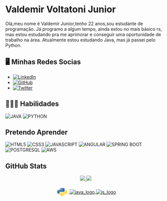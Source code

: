 
<!--
**XDeathFoxX/XDeathFoxX** is a ✨ _special_ ✨ repository because its `README.md` (this file) appears on your GitHub profile.

Here are some ideas to get you started:

- 🔭 I’m currently working on ...
- 🌱 I’m currently learning ...
- 👯 I’m looking to collaborate on ...
- 🤔 I’m looking for help with ...
- 💬 Ask me about ...
- 📫 How to reach me: ...
- 😄 Pronouns: ...
- ⚡ Fun fact: ...
-->
# Valdemir Voltatoni Junior

Olá,meu nome é Valdemir Junior,tenho 22 anos,sou estudante de programação.
Já programo a algum tempo, ainda estou no mais básico rs, mas estou estudando pra me aprimorar e conseguir uma oportunidade de trabalho na área. Atualmente estou estudando Java, mas já passei pelo Python.

## 🖥️ Minhas Redes Socias
 - [![LinkedIn](https://img.shields.io/badge/LinkedIn-000?style=for-the-badge&logo=linkedin&logoColor=0E76A8)](https://www.linkedin.com/in/valdemir-voltatoni-j%C3%BAnior-29570217b/)
 - [![GitHub](https://img.shields.io/badge/GitHub-100000?style=for-the-badge&logo=github&logoColor=white)](https://github.com/XDeathFoxX)
 - [![Twitter](	https://img.shields.io/badge/Twitter-1DA1F2?style=for-the-badge&logo=twitter&logoColor=white)](https://twitter.com/valdemirvoltat1)
 
## 🧑🏻‍💻 Habilidades

![JAVA](https://img.shields.io/badge/Java-ED8B00?style=for-the-badge&logo=openjdk&logoColor=white)
![PYTHON](https://img.shields.io/badge/Python-14354C?style=for-the-badge&logo=python&logoColor=white)

## Pretendo Aprender

![HTML5](https://img.shields.io/badge/HTML5-E34F26?style=for-the-badge&logo=html5&logoColor=white)
![CSS3](https://img.shields.io/badge/CSS3-1572B6?style=for-the-badge&logo=css3&logoColor=white)
![JAVASCRIPT](https://img.shields.io/badge/JavaScript-F7DF1E?style=for-the-badge&logo=javascript&logoColor=black)
![ANGULAR](https://img.shields.io/badge/Angular-DD0031?style=for-the-badge&logo=angular&logoColor=white)
![SPRING BOOT](https://img.shields.io/badge/Spring-6DB33F?style=for-the-badge&logo=spring&logoColor=white)
![POSTGRESQL](https://img.shields.io/badge/PostgreSQL-316192?style=for-the-badge&logo=postgresql&logoColor=white)
![AWS](https://img.shields.io/badge/Amazon_AWS-232F3E?style=for-the-badge&logo=amazon-aws&logoColor=white)

## GitHub Stats
<div align="center">
  <a href="https://github.com/XDeathFoxX">
  <img height="180em" src="https://github-readme-stats.vercel.app/api?username=XDeathFoxX&show_icons=true&theme=dark&include_all_commits=true&count_private=true"/>
  <img height="150em" src="https://github-readme-stats.vercel.app/api/top-langs/?username=XDeathFoxX&layout=compact&langs_count=7&theme=dark"/>
</div>
<div style="display: inline_block"><br>
<div align="center">
  <img align="center" alt="Rafa-Python" height="30" width="40" src="https://raw.githubusercontent.com/devicons/devicon/master/icons/python/python-original.svg">
  <img align="center" alt="java_logo" height="30" width="40" src="https://cdn-icons-png.flaticon.com/512/226/226777.png">
  <img align="center" alt="js_logo" height="30" width="40" src="https://i.pinimg.com/originals/28/75/3d/28753ddf79d70042ba86564947e13bf5.png">
</div>
